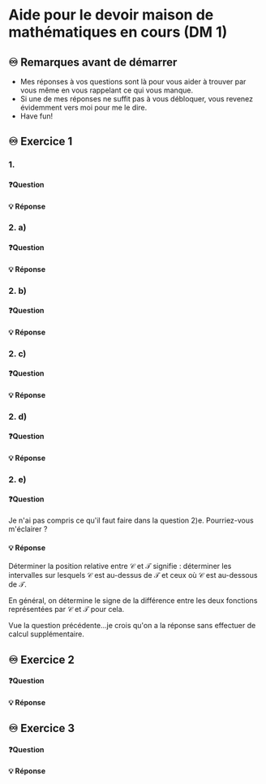 # Aide pour le devoir maison de mathématiques en cours (DM 1)
## ♾️ Remarques avant de démarrer
- Mes réponses à vos questions sont là pour vous aider à trouver par vous même en vous rappelant ce qui vous manque.
- Si une de mes réponses ne suffit pas à vous débloquer, vous revenez évidemment vers moi pour me le dire.
- Have fun!

## ♾️ Exercice 1

### 1. 
#### ❓Question

####  💡 Réponse

### 2. a) 
#### ❓Question

####  💡 Réponse

### 2. b) 
#### ❓Question

####  💡 Réponse

### 2. c) 
#### ❓Question

####  💡 Réponse

### 2. d) 
#### ❓Question

####  💡 Réponse

### 2. e) 
#### ❓Question
Je n'ai pas compris ce qu'il faut faire dans la question 2)e. Pourriez-vous m'éclairer ?
####  💡 Réponse
Déterminer la position relative entre $\mathcal{C}$ et $\mathcal{T}$ signifie : déterminer les intervalles sur lesquels $\mathcal{C}$ est au-dessus de $\mathcal{T}$ et ceux où $\mathcal{C}$ est au-dessous de $\mathcal{T}$.

En général, on détermine le signe de la différence entre les deux fonctions représentées par $\mathcal{C}$ et $\mathcal{T}$ pour cela.

Vue la question précédente...je crois qu'on a la réponse sans effectuer de calcul supplémentaire.


## ♾️ Exercice 2

#### ❓Question

####  💡 Réponse


## ♾️ Exercice 3

#### ❓Question

####  💡 Réponse

